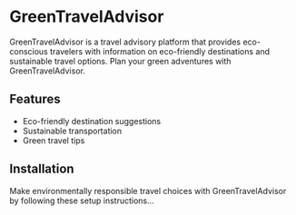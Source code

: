 # GreenTravelAdvisor

GreenTravelAdvisor is a travel advisory platform that provides eco-conscious travelers with information on eco-friendly destinations and sustainable travel options. Plan your green adventures with GreenTravelAdvisor.

## Features
- Eco-friendly destination suggestions
- Sustainable transportation
- Green travel tips

## Installation
Make environmentally responsible travel choices with GreenTravelAdvisor by following these setup instructions...

